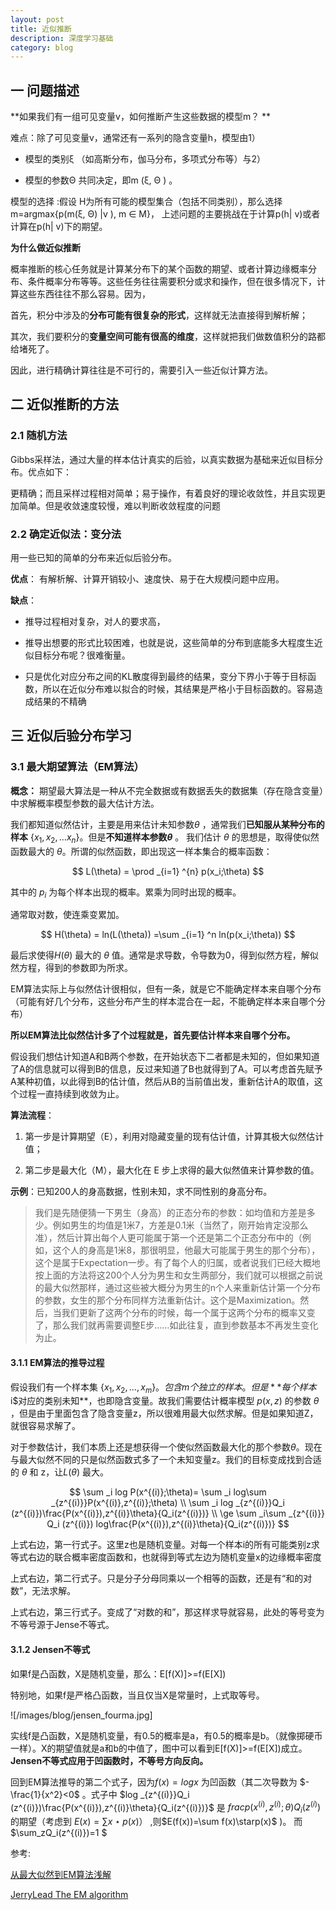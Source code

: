 ```yaml
---
layout: post
title: 近似推断
description: 深度学习基础
category: blog
---
```


## 一  问题描述

**如果我们有一组可见变量v，如何推断产生这些数据的模型m？ **

难点：除了可见变量v，通常还有一系列的隐含变量h，模型由1）

+ 模型的类别ξ （如高斯分布，伽马分布，多项式分布等）与2）

+ 模型的参数Θ 共同决定，即m (ξ, Θ ) 。

 模型的选择 :假设 H为所有可能的模型集合（包括不同类别），那么选择m=argmax{p(m(ξ, Θ) |v ), m ∈ M}，
上述问题的主要挑战在于计算p(h| v)或者计算在p(h| v)下的期望。

**为什么做近似推断**

概率推断的核心任务就是计算某分布下的某个函数的期望、或者计算边缘概率分布、条件概率分布等等。这些任务往往需要积分或求和操作，但在很多情况下，计算这些东西往往不那么容易。因为，

首先，积分中涉及的**分布可能有很复杂的形式**，这样就无法直接得到解析解；

其次，我们要积分的**变量空间可能有很高的维度**，这样就把我们做数值积分的路都给堵死了。

因此，进行精确计算往往是不可行的，需要引入一些近似计算方法。

## 二 近似推断的方法

### 2.1 随机方法

Gibbs采样法，通过大量的样本估计真实的后验，以真实数据为基础来近似目标分布。优点如下：

更精确；而且采样过程相对简单；易于操作，有着良好的理论收敛性，并且实现更加简单。但是收敛速度较慢，难以判断收敛程度的问题

### 2.2 确定近似法：变分法

用一些已知的简单的分布来近似后验分布。

**优点**： 有解析解、计算开销较小、速度快、易于在大规模问题中应用。

**缺点**：

+ 推导过程相对复杂，对人的要求高，

+ 推导出想要的形式比较困难，也就是说，这些简单的分布到底能多大程度生近似目标分布呢？很难衡量。

+ 只是优化对应分布之间的KL散度得到最终的结果，变分下界小于等于目标函数，所以在近似分布难以拟合的时候，其结果是严格小于目标函数的。容易造成结果的不精确

## 三 近似后验分布学习

### 3.1 最大期望算法（EM算法）

**概念：** 期望最大算法是一种从不完全数据或有数据丢失的数据集（存在隐含变量）中求解概率模型参数的最大估计方法。


我们都知道似然估计，主要是用来估计未知参数$\theta$ ，通常我们**已知服从某种分布的样本** $\lbrace x_1,x_2,...x_n\rbrace$。但是**不知道样本参数$\theta$** 。 我们估计 $\theta$ 的思想是，取得使似然函数最大的 $\theta$。所谓的似然函数，即出现这一样本集合的概率函数：

$$
   L(\theta) = \prod _{i=1} ^{n} p(x_i;\theta)
$$

其中的 $p_i$ 为每个样本出现的概率。累乘为同时出现的概率。

通常取对数，使连乘变累加。

$$
   H(\theta) = ln(L(\theta)) =\sum _{i=1} ^n ln(p(x_i;\theta))
$$

最后求使得$H(\theta)$ 最大的 $\theta$ 值。通常是求导数，令导数为0，得到似然方程，解似然方程，得到的参数即为所求。

EM算法实际上与似然估计很相似，但有一条，就是它不能确定样本来自哪个分布（可能有好几个分布，这些分布产生的样本混合在一起，不能确定样本来自哪个分布）

**所以EM算法比似然估计多了个过程就是，首先要估计样本来自哪个分布。**

假设我们想估计知道A和B两个参数，在开始状态下二者都是未知的，但如果知道了A的信息就可以得到B的信息，反过来知道了B也就得到了A。可以考虑首先赋予A某种初值，以此得到B的估计值，然后从B的当前值出发，重新估计A的取值，这个过程一直持续到收敛为止。

**算法流程**：

1. 第一步是计算期望（E），利用对隐藏变量的现有估计值，计算其极大似然估计值；

2. 第二步是最大化（M），最大化在 E 步上求得的最大似然值来计算参数的值。

**示例**：已知200人的身高数据，性别未知，求不同性别的身高分布。
>我们是先随便猜一下男生（身高）的正态分布的参数：如均值和方差是多少。例如男生的均值是1米7，方差是0.1米（当然了，刚开始肯定没那么准），然后计算出每个人更可能属于第一个还是第二个正态分布中的（例如，这个人的身高是1米8，那很明显，他最大可能属于男生的那个分布），这个是属于Expectation一步。有了每个人的归属，或者说我们已经大概地按上面的方法将这200个人分为男生和女生两部分，我们就可以根据之前说的最大似然那样，通过这些被大概分为男生的n个人来重新估计第一个分布的参数，女生的那个分布同样方法重新估计。这个是Maximization。然后，当我们更新了这两个分布的时候，每一个属于这两个分布的概率又变了，那么我们就再需要调整E步……如此往复，直到参数基本不再发生变化为止。


#### 3.1.1 EM算法的推导过程

假设我们有一个样本集 $\lbrace x_1,x_2,...,x_m\rbrace。包含m个独立的样本。但是**每个样本$i$对应的类别未知**，也即隐含变量。故我们需要估计概率模型 $p(x,z)$ 的参数 $\theta$ ，但是由于里面包含了隐含变量z，所以很难用最大似然求解。但是如果知道Z，就很容易求解了。

对于参数估计，我们本质上还是想获得一个使似然函数最大化的那个参数$\theta$。现在与最大似然不同的只是似然函数式多了一个未知变量z。我们的目标变成找到合适的 $\theta$ 和 z，让$L(\theta)$ 最大。

$$
 \sum _i log P(x^{(i)};\theta)= \sum _i log\sum _{z^{(i)}}P(x^{(i)},z^{(i)};\theta) \\
 \sum _i log _{z^{(i)}}Q_i (z^{(i)})\frac{P(x^{(i)}),z^{(i)}\theta}{Q_i(z^{(i)})} \\
 \ge \sum _i\sum _{z^{(i)}} Q_i (z^{(i)}) log\frac{P(x^{(i)}),z^{(i)}\theta}{Q_i(z^{(i)})}
$$

上式右边，第一行式子。这里z也是随机变量。对每一个样本i的所有可能类别z求等式右边的联合概率密度函数和，也就得到等式左边为随机变量x的边缘概率密度

上式右边，第二行式子。只是分子分母同乘以一个相等的函数，还是有“和的对数”，无法求解。

上式右边，第三行式子。变成了“对数的和”，那这样求导就容易，此处的等号变为不等号源于Jense不等式。

#### 3.1.2 Jensen不等式

如果f是凸函数，X是随机变量，那么：E[f(X)]>=f(E[X])

特别地，如果f是严格凸函数，当且仅当X是常量时，上式取等号。

![/images/blog/jensen_fourma.jpg]

实线f是凸函数，X是随机变量，有0.5的概率是a，有0.5的概率是b。（就像掷硬币一样）。X的期望值就是a和b的中值了，图中可以看到E[f(X)]>=f(E[X])成立。**Jensen不等式应用于凹函数时，不等号方向反向。**

回到EM算法推导的第二个式子，因为$f(x)=logx$ 为凹函数（其二次导数为 $-\frac{1}{x^2}<0$  。式子中 $log _{z^{(i)}}Q_i (z^{(i)})\frac{P(x^{(i)}),z^{(i)}\theta}{Q_i(z^{(i)})}$ 是 $frac{p(x^{(i)},z^{(i)};\theta)}{Q_i(z^{(i)})}$的期望（考虑到 $E(x)=\sum x\star p(x)）$ ,则$E(f(x))=\sum f(x)\starp(x)$ )。 而 $\sum_zQ_i(z^{(i)})=1 $




参考:

[从最大似然到EM算法浅解](http://blog.csdn.net/zouxy09/article/details/8537620/)

[JerryLead The EM algorithm](http://www.cnblogs.com/jerrylead/archive/2011/04/06/2006936.html)
